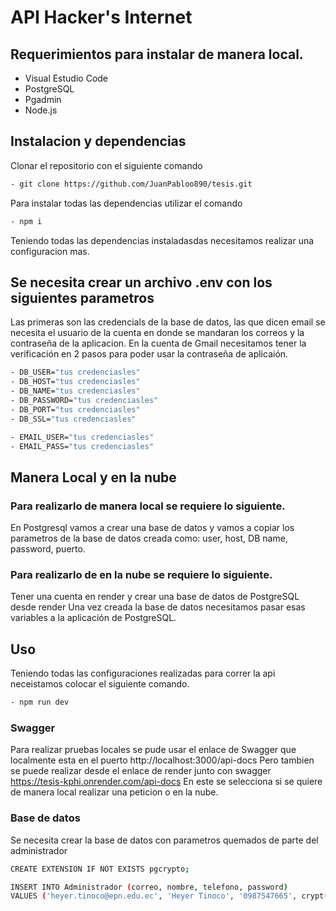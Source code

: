 # API Hacker's Internet

## Requerimientos para instalar de manera local.
- Visual Estudio Code
- PostgreSQL
- Pgadmin
- Node.js

## Instalacion y dependencias 
Clonar el repositorio con el siguiente comando
```sh
- git clone https://github.com/JuanPabloo890/tesis.git 
```

Para instalar todas las dependencias utilizar el comando
```sh
- npm i 
```
Teniendo todas las dependencias instaladasdas necesitamos realizar una configuracion mas.

## Se necesita crear un archivo .env con los siguientes parametros
Las primeras son las credencials de la base de datos, las que dicen email se necesita el usuario de la cuenta en donde se mandaran los correos y la contraseña de la aplicacion.
En la cuenta de Gmail necesitamos tener la verificación en 2 pasos para poder usar la contraseña de aplicaión.

```sh
- DB_USER="tus credenciasles"
- DB_HOST="tus credenciasles"
- DB_NAME="tus credenciasles"
- DB_PASSWORD="tus credenciasles"
- DB_PORT="tus credenciasles"
- DB_SSL="tus credenciasles"

- EMAIL_USER="tus credenciasles"
- EMAIL_PASS="tus credenciasles" 
```

## Manera Local y en la nube
### Para realizarlo de manera local se requiere lo siguiente.
En Postgresql vamos a crear una base de datos y vamos a copiar los parametros de la base de datos creada como: user, host, DB name, password, puerto.

### Para realizarlo de en la nube se requiere lo siguiente.
Tener una cuenta en render y crear una base de datos de PostgreSQL desde render 
Una vez creada la base de datos necesitamos pasar esas variables a la aplicación de PostgreSQL.

## Uso 
Teniendo todas las configuraciones realizadas para correr la api neceistamos colocar el siguiente comando.
```sh
- npm run dev
```
### Swagger
Para realizar pruebas locales se pude usar el enlace de Swagger que localmente esta en el puerto http://localhost:3000/api-docs
Pero tambien se puede realizar desde el enlace de render junto con swagger https://tesis-kphi.onrender.com/api-docs
En este se selecciona si se quiere de manera local realizar una peticion o en la nube.

### Base de datos
Se necesita crear la base de datos con parametros quemados de parte del administrador 

```sh
CREATE EXTENSION IF NOT EXISTS pgcrypto;

INSERT INTO Administrador (correo, nombre, telefono, password)
VALUES ('heyer.tinoco@epn.edu.ec', 'Heyer Tinoco', '0987547665', crypt('admin123', gen_salt('bf')));
```
